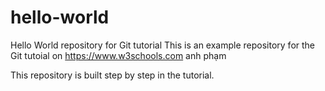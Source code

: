 ﻿# hello-world
Hello World repository for Git tutorial
This is an example repository for the Git tutoial on https://www.w3schools.com anh phạm

This repository is built step by step in the tutorial.
